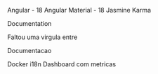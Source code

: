 Angular - 18
Angular Material - 18
Jasmine
Karma

Documentation

Faltou uma virgula entre 


<!-- Technologies -->
Documentacao

<!-- Sobrou tempo: -->
Docker
i18n
Dashboard com metricas